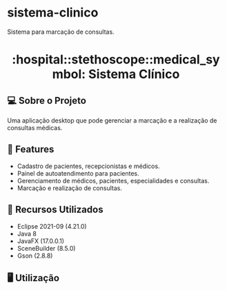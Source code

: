 # sistema-clinico
Sistema para marcação de consultas.
<h1 align="center">:hospital::stethoscope::medical_symbol: Sistema Clínico</h1>

## :computer: Sobre o Projeto
Uma aplicação desktop que pode gerenciar a marcação e a realização de consultas médicas.

## :page_with_curl: Features
- Cadastro de pacientes, recepcionistas e médicos.
- Painel de autoatendimento para pacientes.
- Gerenciamento de médicos, pacientes, especialidades e consultas.
- Marcação e realização de consultas.

## :wrench: Recursos Utilizados
- Eclipse 2021-09 (4.21.0)
- Java 8
- JavaFX (17.0.0.1)
- SceneBuilder (8.5.0)
- Gson (2.8.8)


## 🖥️ Utilização


